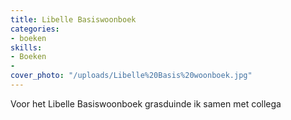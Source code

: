```yaml
---
title: Libelle Basiswoonboek
categories:
- boeken
skills:
- Boeken
- 
cover_photo: "/uploads/Libelle%20Basis%20woonboek.jpg"
---
```


Voor het Libelle Basiswoonboek grasduinde ik samen met collega
